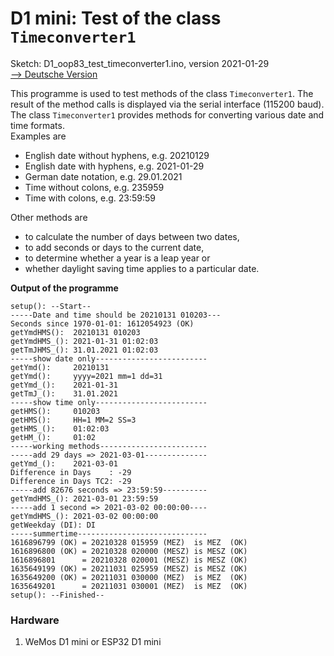 # D1 mini: Test of the class `Timeconverter1` 
Sketch: D1_oop83_test_timeconverter1.ino, version 2021-01-29   
[--> Deutsche Version](./LIESMICH.md "Deutsche Version")   

This programme is used to test methods of the class `Timeconverter1`. The result of the method calls is displayed via the serial interface (115200 baud).    
The class `Timeconverter1` provides methods for converting various date and time formats.   
Examples are   
* English date without hyphens, e.g. 20210129
* English date with hyphens, e.g. 2021-01-29
* German date notation, e.g. 29.01.2021
* Time without colons, e.g. 235959
* Time with colons, e.g. 23:59:59   

Other methods are   
* to calculate the number of days between two dates,
* to add seconds or days to the current date, 
* to determine whether a year is a leap year or
* whether daylight saving time applies to a particular date.

__Output of the programme__
```
setup(): --Start--
-----Date and time should be 20210131 010203---
Seconds since 1970-01-01: 1612054923 (OK)
getYmdHMS():  20210131 010203
getYmdHMS_(): 2021-01-31 01:02:03        
getTmJHMS_(): 31.01.2021 01:02:03
-----show date only-------------------------
getYmd():     20210131
getYmd():     yyyy=2021 mm=1 dd=31
getYmd_():    2021-01-31
getTmJ_():    31.01.2021
-----show time only-------------------------
getHMS():     010203
getHMS():     HH=1 MM=2 SS=3
getHMS_():    01:02:03
getHM_():     01:02
-----working methods------------------------
-----add 29 days => 2021-03-01--------------
getYmd_():    2021-03-01
Difference in Days    : -29
Difference in Days TC2: -29
-----add 82676 seconds => 23:59:59----------
getYmdHMS_(): 2021-03-01 23:59:59
-----add 1 second => 2021-03-02 00:00:00----
getYmdHMS_(): 2021-03-02 00:00:00
getWeekday (DI): DI
-----summertime-----------------------------
1616896799 (OK) = 20210328 015959 (MEZ)  is MEZ  (OK)
1616896800 (OK) = 20210328 020000 (MESZ) is MESZ (OK)
1616896801      = 20210328 020001 (MESZ) is MESZ (OK)
1635649199 (OK) = 20211031 025959 (MESZ) is MESZ (OK)
1635649200 (OK) = 20211031 030000 (MEZ)  is MEZ  (OK)
1635649201      = 20211031 030001 (MEZ)  is MEZ  (OK)
setup(): --Finished--
```

### Hardware 
1. WeMos D1 mini or ESP32 D1 mini   
